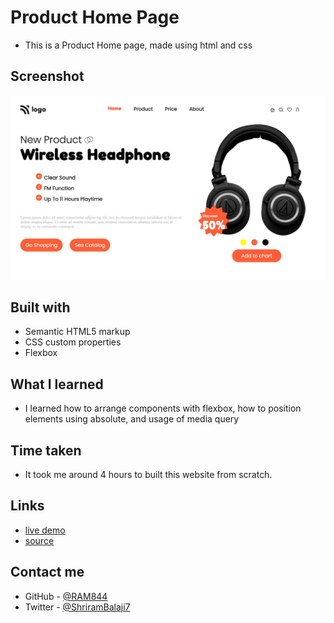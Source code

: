 # Product Home Page

- This is a Product Home page, made using html and css 


## Screenshot

![screenshot](./screenshot.png)

## Built with

- Semantic HTML5 markup
- CSS custom properties
- Flexbox


## What I learned
- I learned how to arrange components with flexbox, how to position elements using absolute, and usage of media query 

## Time taken
- It took me around 4 hours to built this website from scratch.

## Links
- [live demo](https://product-home-page-by-shriram.netlify.app/)
- [source](https://github.com/RAM844/Product-Home-Page)


## Contact me
- GitHub - [@RAM844](https://github.com/RAM844)
- Twitter - [@ShriramBalaji7](https://www.twitter.com/ShriramBalaji7)